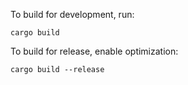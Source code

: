 To build for development, run:

    cargo build

To build for release, enable optimization:

    cargo build --release
